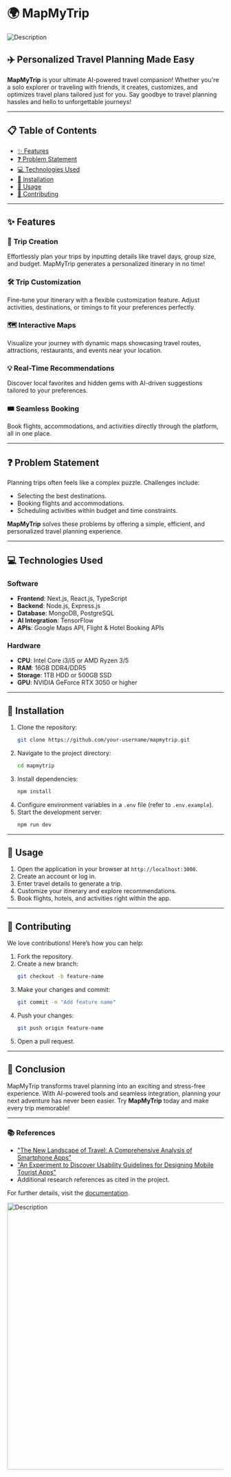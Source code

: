 # 🌍 **MapMyTrip**

<img src="https://github.com/user-attachments/assets/c411827f-c24b-4976-8c86-06dd2b56a1b8" alt="Description"/>
<!-- Replace this with your project banner image -->

## ✈️ Personalized Travel Planning Made Easy

**MapMyTrip** is your ultimate AI-powered travel companion! Whether you're a solo explorer or traveling with friends, it creates, customizes, and optimizes travel plans tailored just for you. Say goodbye to travel planning hassles and hello to unforgettable journeys!

---

## 📋 Table of Contents

- [✨ Features](#-features)
- [❓ Problem Statement](#-problem-statement)
- [💻 Technologies Used](#-technologies-used)
- [🔧 Installation](#-installation)
- [🚀 Usage](#-usage)
- [🤝 Contributing](#-contributing)

---

## ✨ Features

### 🌟 **Trip Creation**
Effortlessly plan your trips by inputting details like travel days, group size, and budget. MapMyTrip generates a personalized itinerary in no time!

### 🛠 **Trip Customization**
Fine-tune your itinerary with a flexible customization feature. Adjust activities, destinations, or timings to fit your preferences perfectly.

### 🗺 **Interactive Maps**
Visualize your journey with dynamic maps showcasing travel routes, attractions, restaurants, and events near your location.

### 💡 **Real-Time Recommendations**
Discover local favorites and hidden gems with AI-driven suggestions tailored to your preferences.

### 🎟 **Seamless Booking**
Book flights, accommodations, and activities directly through the platform, all in one place.

---

## ❓ Problem Statement

Planning trips often feels like a complex puzzle. Challenges include:

- Selecting the best destinations.
- Booking flights and accommodations.
- Scheduling activities within budget and time constraints.

**MapMyTrip** solves these problems by offering a simple, efficient, and personalized travel planning experience.

---

## 💻 Technologies Used

### **Software**
- **Frontend**: Next.js, React.js, TypeScript
- **Backend**: Node.js, Express.js
- **Database**: MongoDB, PostgreSQL
- **AI Integration**: TensorFlow
- **APIs**: Google Maps API, Flight & Hotel Booking APIs

### **Hardware**
- **CPU**: Intel Core i3/i5 or AMD Ryzen 3/5
- **RAM**: 16GB DDR4/DDR5
- **Storage**: 1TB HDD or 500GB SSD
- **GPU**: NVIDIA GeForce RTX 3050 or higher

---

## 🔧 Installation

1. Clone the repository:
   ```bash
   git clone https://github.com/your-username/mapmytrip.git
   ```
2. Navigate to the project directory:
   ```bash
   cd mapmytrip
   ```
3. Install dependencies:
   ```bash
   npm install
   ```
4. Configure environment variables in a `.env` file (refer to `.env.example`).
5. Start the development server:
   ```bash
   npm run dev
   ```

---

## 🚀 Usage

1. Open the application in your browser at `http://localhost:3000`.
2. Create an account or log in.
3. Enter travel details to generate a trip.
4. Customize your itinerary and explore recommendations.
5. Book flights, hotels, and activities right within the app.

---

## 🤝 Contributing

We love contributions! Here’s how you can help:

1. Fork the repository.
2. Create a new branch:
   ```bash
   git checkout -b feature-name
   ```
3. Make your changes and commit:
   ```bash
   git commit -m "Add feature name"
   ```
4. Push your changes:
   ```bash
   git push origin feature-name
   ```
5. Open a pull request.

---

## 🏁 Conclusion

MapMyTrip transforms travel planning into an exciting and stress-free experience. With AI-powered tools and seamless integration, planning your next adventure has never been easier. Try **MapMyTrip** today and make every trip memorable!

---

### 📚 References
- ["The New Landscape of Travel: A Comprehensive Analysis of Smartphone Apps"](https://example.com)
- ["An Experiment to Discover Usability Guidelines for Designing Mobile Tourist Apps"](https://example.com)
- Additional research references as cited in the project.

For further details, visit the [documentation](https://github.com/your-username/mapmytrip/docs).

<img src="https://github.com/user-attachments/assets/1d149b22-0af6-4fe7-9621-6d6fcf879e72" alt="Description" width="1080" height="620"/>

